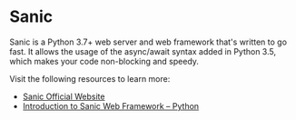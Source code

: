 # Sanic

Sanic is a Python 3.7+ web server and web framework that&#39;s written to go fast. It allows the usage of the async/await syntax added in Python 3.5, which makes your code non-blocking and speedy.

Visit the following resources to learn more:

- [Sanic Official Website](https://sanic.dev/en/)
- [Introduction to Sanic Web Framework – Python](https://www.geeksforgeeks.org/introduction-to-sanic-web-framework-python/)
